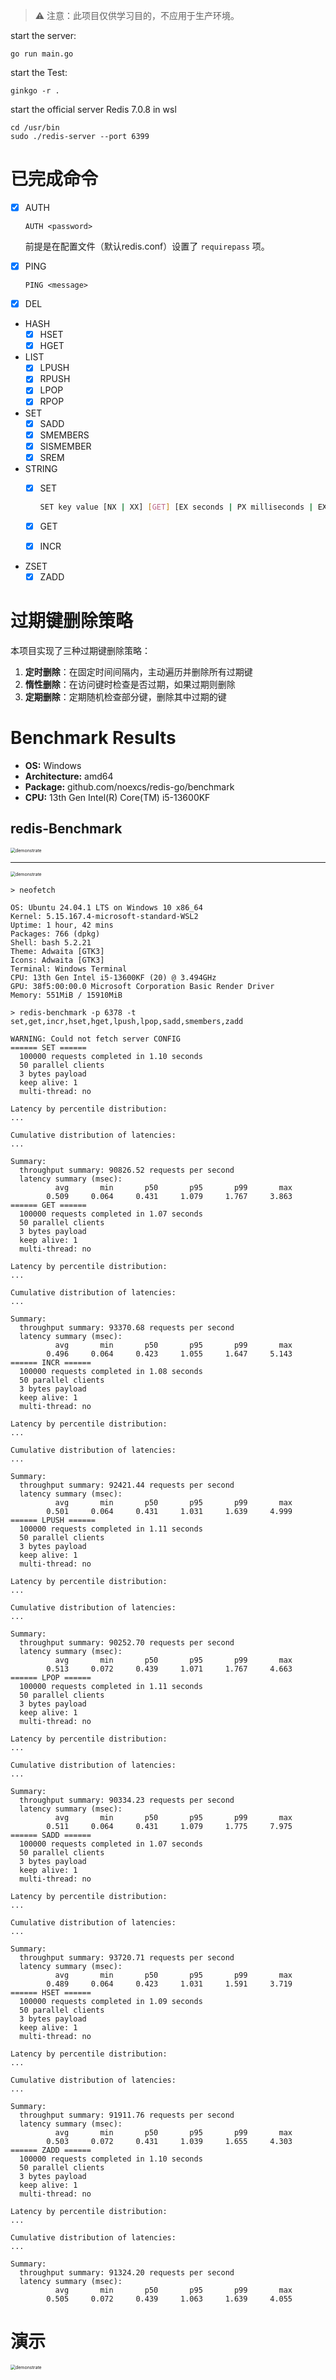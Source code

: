 > ⚠️ 注意：此项目仅供学习目的，不应用于生产环境。

start the server:
```shell
go run main.go
```

start the Test:
```shell
ginkgo -r .
```


start the official server Redis 7.0.8 in wsl
```shell
cd /usr/bin
sudo ./redis-server --port 6399
```

# 已完成命令

 - [x] AUTH

   ```shell
   AUTH <password> 
   ```
    前提是在配置文件（默认redis.conf）设置了 `requirepass` 项。
   
 - [x] PING
   
    ```shell
    PING <message>
    ```
 - [x] DEL
   
 - HASH
   - [x] HSET
   - [x] HGET
- LIST
  - [x] LPUSH
  - [x] RPUSH
  - [x] LPOP
  - [x] RPOP
- SET
  - [x] SADD
  - [x] SMEMBERS
  - [x] SISMEMBER
  - [x] SREM
- STRING
  - [x] SET
  
    ```sh
    SET key value [NX | XX] [GET] [EX seconds | PX milliseconds | EXAT unix-time-seconds | PXAT unix-time-milliseconds | KEEPTTL]
    ```
  - [x] GET
  - [x] INCR
- ZSET
  - [x] ZADD				

# 过期键删除策略

本项目实现了三种过期键删除策略：

1. **定时删除**：在固定时间间隔内，主动遍历并删除所有过期键
2. **惰性删除**：在访问键时检查是否过期，如果过期则删除
3. **定期删除**：定期随机检查部分键，删除其中过期的键

# Benchmark Results

- **OS:** Windows
- **Architecture:** amd64
- **Package:** github.com/noexcs/redis-go/benchmark
- **CPU:** 13th Gen Intel(R) Core(TM) i5-13600KF

## redis-Benchmark

<img src=".\img\p50-latency-multithreaded-vs-singlethreaded.png" style="zoom: 50%" alt="demonstrate"/>

---

<img src=".\img\throughout-multithreaded-vs-singlethreaded.png" style="zoom: 50%" alt="demonstrate"/>

```shell
> neofetch

OS: Ubuntu 24.04.1 LTS on Windows 10 x86_64
Kernel: 5.15.167.4-microsoft-standard-WSL2
Uptime: 1 hour, 42 mins
Packages: 766 (dpkg)
Shell: bash 5.2.21
Theme: Adwaita [GTK3]
Icons: Adwaita [GTK3]
Terminal: Windows Terminal
CPU: 13th Gen Intel i5-13600KF (20) @ 3.494GHz
GPU: 38f5:00:00.0 Microsoft Corporation Basic Render Driver
Memory: 551MiB / 15910MiB

> redis-benchmark -p 6378 -t set,get,incr,hset,hget,lpush,lpop,sadd,smembers,zadd

WARNING: Could not fetch server CONFIG
====== SET ======
  100000 requests completed in 1.10 seconds
  50 parallel clients
  3 bytes payload
  keep alive: 1
  multi-thread: no

Latency by percentile distribution:
...

Cumulative distribution of latencies:
...

Summary:
  throughput summary: 90826.52 requests per second
  latency summary (msec):
          avg       min       p50       p95       p99       max
        0.509     0.064     0.431     1.079     1.767     3.863
====== GET ======
  100000 requests completed in 1.07 seconds
  50 parallel clients
  3 bytes payload
  keep alive: 1
  multi-thread: no

Latency by percentile distribution:
...

Cumulative distribution of latencies:
...

Summary:
  throughput summary: 93370.68 requests per second
  latency summary (msec):
          avg       min       p50       p95       p99       max
        0.496     0.064     0.423     1.055     1.647     5.143
====== INCR ======
  100000 requests completed in 1.08 seconds
  50 parallel clients
  3 bytes payload
  keep alive: 1
  multi-thread: no

Latency by percentile distribution:
...

Cumulative distribution of latencies:
...

Summary:
  throughput summary: 92421.44 requests per second
  latency summary (msec):
          avg       min       p50       p95       p99       max
        0.501     0.064     0.431     1.031     1.639     4.999
====== LPUSH ======
  100000 requests completed in 1.11 seconds
  50 parallel clients
  3 bytes payload
  keep alive: 1
  multi-thread: no

Latency by percentile distribution:
...

Cumulative distribution of latencies:
...

Summary:
  throughput summary: 90252.70 requests per second
  latency summary (msec):
          avg       min       p50       p95       p99       max
        0.513     0.072     0.439     1.071     1.767     4.663
====== LPOP ======
  100000 requests completed in 1.11 seconds
  50 parallel clients
  3 bytes payload
  keep alive: 1
  multi-thread: no

Latency by percentile distribution:
...

Cumulative distribution of latencies:
...

Summary:
  throughput summary: 90334.23 requests per second
  latency summary (msec):
          avg       min       p50       p95       p99       max
        0.511     0.064     0.431     1.079     1.775     7.975
====== SADD ======
  100000 requests completed in 1.07 seconds
  50 parallel clients
  3 bytes payload
  keep alive: 1
  multi-thread: no

Latency by percentile distribution:
...

Cumulative distribution of latencies:
...

Summary:
  throughput summary: 93720.71 requests per second
  latency summary (msec):
          avg       min       p50       p95       p99       max
        0.489     0.064     0.423     1.031     1.591     3.719
====== HSET ======
  100000 requests completed in 1.09 seconds
  50 parallel clients
  3 bytes payload
  keep alive: 1
  multi-thread: no

Latency by percentile distribution:
...

Cumulative distribution of latencies:
...

Summary:
  throughput summary: 91911.76 requests per second
  latency summary (msec):
          avg       min       p50       p95       p99       max
        0.503     0.072     0.431     1.039     1.655     4.303
====== ZADD ======
  100000 requests completed in 1.10 seconds
  50 parallel clients
  3 bytes payload
  keep alive: 1
  multi-thread: no

Latency by percentile distribution:
...

Cumulative distribution of latencies:
...

Summary:
  throughput summary: 91324.20 requests per second
  latency summary (msec):
          avg       min       p50       p95       p99       max
        0.505     0.072     0.439     1.063     1.639     4.055
```


# 演示

<img src=".\img\demonstrate.png" style="zoom: 50%" alt="demonstrate"/>